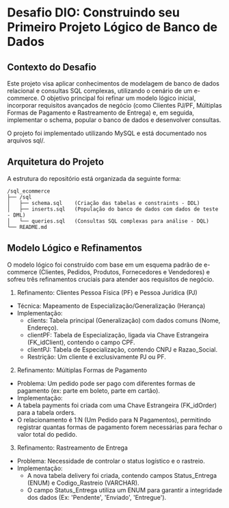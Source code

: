 # Desafio DIO: Construindo seu Primeiro Projeto Lógico de Banco de Dados

## Contexto do Desafio
Este projeto visa aplicar conhecimentos de modelagem de banco de dados relacional e consultas SQL complexas, utilizando o cenário de um e-commerce. O objetivo principal foi refinar um modelo lógico inicial, incorporar requisitos avançados de negócio (como Clientes PJ/PF, Múltiplas Formas de Pagamento e Rastreamento de Entrega) e, em seguida, implementar o schema, popular o banco de dados e desenvolver consultas.

O projeto foi implementado utilizando MySQL e está documentado nos arquivos sql/.

## Arquitetura do Projeto
A estrutura do repositório está organizada da seguinte forma:

```
/sql_ecommerce
├── /sql
│   ├── schema.sql    (Criação das tabelas e constraints - DDL)
│   ├── inserts.sql   (População do banco de dados com dados de teste - DML)
│   └── queries.sql   (Consultas SQL complexas para análise - DQL)
└── README.md
```

## Modelo Lógico e Refinamentos
O modelo lógico foi construído com base em um esquema padrão de e-commerce (Clientes, Pedidos, Produtos, Fornecedores e Vendedores) e sofreu três refinamentos cruciais para atender aos requisitos de negócio.

1. Refinamento: Clientes Pessoa Física (PF) e Pessoa Jurídica (PJ)

- Técnica: Mapeamento de Especialização/Generalização (Herança)
- Implementação:
  - clients: Tabela principal (Generalização) com dados comuns (Nome, Endereço).
  - clientPF: Tabela de Especialização, ligada via Chave Estrangeira (FK_idClient), contendo o campo CPF.
  - clientPJ: Tabela de Especialização, contendo CNPJ e Razao_Social.
  - Restrição: Um cliente é exclusivamente PJ ou PF.

2. Refinamento: Múltiplas Formas de Pagamento
- Problema: Um pedido pode ser pago com diferentes formas de pagamento (ex: parte em boleto, parte em cartão).
- Implementação:
 - A tabela payments foi criada com uma Chave Estrangeira (FK_idOrder) para a tabela orders.
 - O relacionamento é 1:N (Um Pedido para N Pagamentos), permitindo registrar quantas formas de pagamento forem necessárias para fechar o valor total do pedido.

3. Refinamento: Rastreamento de Entrega
- Problema: Necessidade de controlar o status logístico e o rastreio.
- Implementação:
  - A nova tabela delivery foi criada, contendo campos Status_Entrega (ENUM) e Codigo_Rastreio (VARCHAR).
  - O campo Status_Entrega utiliza um ENUM para garantir a integridade dos dados (Ex: 'Pendente', 'Enviado', 'Entregue').
